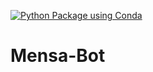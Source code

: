[![Python Package using Conda](https://github.com/TomHrm/Mensa-Bot/actions/workflows/python-package-conda.yml/badge.svg)](https://github.com/TomHrm/Mensa-Bot/actions/workflows/python-package-conda.yml)
# Mensa-Bot
